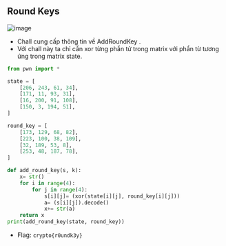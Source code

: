 ## Round Keys
![image](https://hackmd.io/_uploads/HJ4JPmY56.png)
- Chall cung cấp thông tin về AddRoundKey .
- Với chall này ta chỉ cần xor từng phần tử trong matrix với phần từ tương ứng trong matrix state.
```Python
from pwn import *

state = [
    [206, 243, 61, 34],
    [171, 11, 93, 31],
    [16, 200, 91, 108],
    [150, 3, 194, 51],
]

round_key = [
    [173, 129, 68, 82],
    [223, 100, 38, 109],
    [32, 189, 53, 8],
    [253, 48, 187, 78],
]

def add_round_key(s, k):
    x= str()
    for i in range(4):
        for j in range(4):
            s[i][j]= (xor(state[i][j], round_key[i][j]))
            a= (s[i][j]).decode()
            x+= str(a)
    return x
print(add_round_key(state, round_key))
```
- Flag: `crypto{r0undk3y}`
